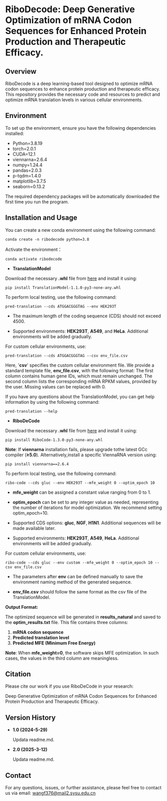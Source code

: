 #  RiboDecode: Deep Generative Optimization of mRNA Codon Sequences for Enhanced Protein Production and Therapeutic Efficacy.

## Overview
RiboDecode is a deep learning-based tool designed to optimize mRNA codon sequences to enhance protein production and therapeutic efficacy. This repository provides the necessary code and resources to predict and optimize mRNA translation levels in various cellular environments.

## Environment
To set up the environment, ensure you have the following dependencies installed:

- Python=3.8.19
- torch=2.0.1
- CUDA=12.1  
- viennarna=2.6.4 
- numpy=1.24.4  
- pandas=2.0.3
- p-tqdm=1.4.0 
- matplotlib=3.7.5 
- seaborn=0.13.2

The required dependency packages will be automatically downloaded the first time you run the program.

## Installation and Usage

You can create a new conda environment using the following command:

```
conda create -n ribodecode python=3.8
```

Activate the environment：

```
conda activate ribodecode
```

- **TranslationModel**

Download the necessary **.whl** file from [here](https://drive.google.com/file/d/19Yyl8uUbjQn0TAA4E52ZUGBd_pb_RyW8/view?usp=sharing) and install it using:

```
pip install TranslationModel-1.1.0-py3-none-any.whl
```

To perform local testing, use the following command:

```
pred-translation --cds ATGGACGGGTAG --env HEK293T
```

* The maximum length of the coding sequence (CDS) should not exceed 4500.

* Supported environments: **HEK293T**, **A549**, and **HeLa**. Additional environments will be added gradually.

For custom cellular environments, use:

```
pred-translation --cds ATGGACGGGTAG --csv env_file.csv
```

Here, '**csv**' specifies the custom cellular environment file. We provide a standard template file, **env_file.csv**, with the following format:
The first column contains human gene IDs, which must remain unchanged.
The second column lists the corresponding mRNA RPKM values, provided by the user. Missing values can be replaced with 0.

If you have any questions about the TranslationModel, you can get help information by using the following command:

```
pred-translation --help
```

- **RiboDeCode**

Download the necessary **.whl** file from [here](https://drive.google.com/file/d/1An4ppVlnjG9DF7yBqYlvdTqWrZxTRPuy/view?usp=sharing) and install it using:

```
pip install RiboCode-1.3.0-py3-none-any.whl
```

**Note**: If **viennarna** installation fails, please upgrade tothe latest GCc compiler (**≥5.0**). Alternatively,install a specific ViennaRNA version using:

```
pip install viennarna==2.6.4
```

To perform local testing, use the following command:

```
ribo-code --cds gluc --env HEK293T --mfe_weight 0 --optim_epoch 10
```

* **mfe_weight** can be assigned a constant value ranging from 0 to 1.

* **optim_epoch** can be set to any integer value as needed, representing the number of iterations for model optimization. We recommend setting optim_epoch=10.

* Supported CDS options: **gluc**, **NGF**, **H1N1**. Additional sequences will be made available later.

* Supported environments: **HEK293T**, **A549**, **HeLa**. Additional environments will be added gradually.

For custom cellular environments, use:

```
ribo-code --cds gluc --env custom --mfe_weight 0 --optim_epoch 10 --csv env_file.csv
```

* The parameters after **env** can be defined manually to save the environment naming method of the generated sequence.

* **env_file.csv** should follow the same format as the csv file of the TranslationModel.

**Output Format:**

The optimized sequence will be generated in **results_natural** and saved to the **optim_results.txt** file. This file contains three columns:

1. **mRNA codon sequence**
2. **Predicted translation level**
3. **Predicted MFE (Minimum Free Energy)**

**Note**: When **mfe_weight=0**, the software skips MFE optimization. In such cases, the values in the third column are meaningless.

## Citation
Please cite our work if you use RiboDeCode in your research:

Deep Generative Optimization of mRNA Codon Sequences for Enhanced Protein Production and Therapeutic Efficacy.

## Version History

- **1.0 (2024-5-29)**

  Updata readme.md.
  
- **2.0 (2025-3-12)**

  Updata readme.md.
  
## Contact
For any questions, issues, or further assistance, please feel free to contact us via email:
wangf376@mail2.sysu.edu.cn
